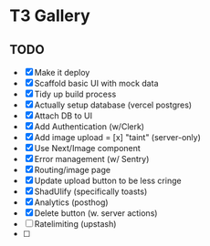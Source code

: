 # T3 Gallery
## TODO

- [x] Make it deploy
- [x] Scaffold basic UI with mock data
- [x] Tidy up build process
- [x] Actually setup database (vercel postgres)
- [x] Attach DB to UI
- [x] Add Authentication (w/Clerk)
- [X] Add image upload
= [x] "taint" (server-only)
- [x] Use Next/Image component
- [x] Error management (w/ Sentry)
- [x] Routing/image page
- [x] Update upload button to be less cringe
- [x] ShadUIify (specifically toasts)
- [x] Analytics (posthog)
- [x] Delete button (w. server actions)
- [ ] Ratelimiting (upstash)
- [ ] 
